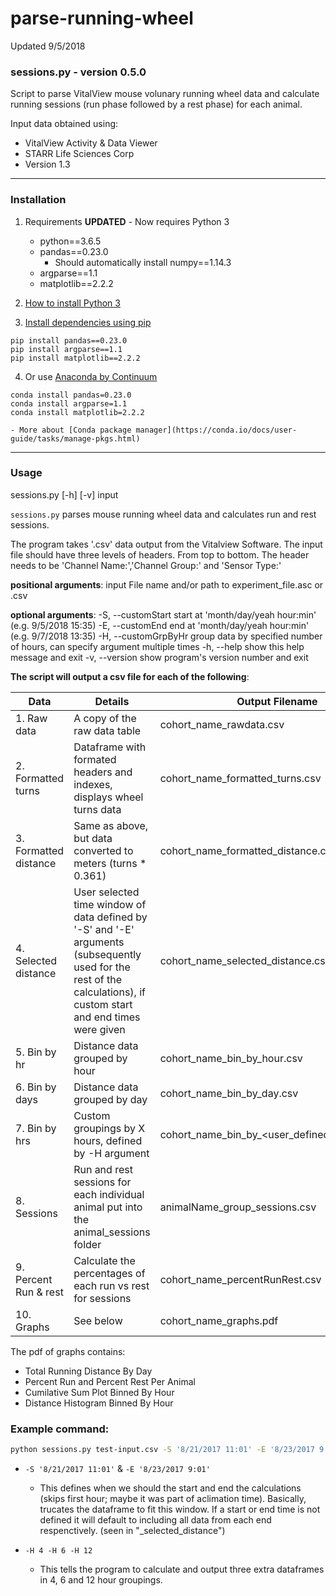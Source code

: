 # parse-running-wheel
Updated 9/5/2018

### sessions.py - version 0.5.0
Script to parse VitalView mouse volunary running wheel data and calculate running sessions (run phase followed by a rest phase) for each animal.

Input data obtained using: 

- VitalView Activity & Data Viewer
- STARR Life Sciences Corp
- Version 1.3 

---

### Installation

1. Requirements **UPDATED** - Now requires Python 3
	- python==3.6.5
	- pandas==0.23.0
		+ Should automatically install numpy==1.14.3
	- argparse==1.1
	- matplotlib==2.2.2

2. [How to install Python 3](https://realpython.com/installing-python/)

3. [Install dependencies using pip](https://packaging.python.org/tutorials/installing-packages/#use-pip-for-installing)
```
pip install pandas==0.23.0
pip install argparse==1.1
pip install matplotlib==2.2.2
```

4. Or use [Anaconda by Continuum](https://www.anaconda.com/download/)
```
conda install pandas=0.23.0
conda install argparse=1.1
conda install matplotlib=2.2.2
```
	- More about [Conda package manager](https://conda.io/docs/user-guide/tasks/manage-pkgs.html)

---

### Usage

sessions.py [-h] [-v] input

`sessions.py` parses mouse running wheel data and calculates run and rest sessions.  

The program takes '.csv' data output from the Vitalview Software. The input file should have three levels of headers. From top to bottom. The header needs to be 'Channel Name:','Channel Group:' and 'Sensor Type:' 

**positional arguments**:
  input          File name and/or path to experiment_file.asc or .csv

**optional arguments**:
  -S, --customStart		start at 'month/day/yeah hour:min' (e.g. 9/5/2018 15:35)
  -E, --customEnd		end at 'month/day/yeah hour:min' (e.g. 9/7/2018 13:35)
  -H, --customGrpByHr	group data by specified number of hours, can specify argument multiple times
  -h, --help     		show this help message and exit
  -v, --version  		show program's version number and exit

**The script will output a csv file for each of the following**:

| Data | Details | Output Filename |
| ---- | ------- | --------------- |
1. Raw data            | A copy of the raw data table | cohort_name_rawdata.csv
2. Formatted turns     | Dataframe with formated headers and indexes, displays wheel turns data| cohort_name_formatted_turns.csv
3. Formatted distance  | Same as above, but data converted to meters (turns * 0.361) | cohort_name_formatted_distance.csv
4. Selected distance   | User selected time window of data defined by '-S' and '-E' arguments (subsequently used for the rest of the calculations), if custom start and end times were given | cohort_name_selected_distance.csv
5. Bin by hr           | Distance data grouped by hour | cohort_name_bin_by_hour.csv
6. Bin by days         | Distance data grouped by day| cohort_name_bin_by_day.csv
7. Bin by <X> hrs      | Custom groupings by X hours, defined by -H argument | cohort_name_bin_by_<user_defined_hours>H.csv
8. Sessions            | Run and rest sessions for each individual animal put into the animal_sessions folder | animalName_group_sessions.csv
9. Percent Run & rest  | Calculate the percentages of each run vs rest for sessions | cohort_name_percentRunRest.csv
10. Graphs             | See below | cohort_name_graphs.pdf
  
The pdf of graphs contains:

- Total Running Distance By Day
- Percent Run and Percent Rest Per Animal
- Cumilative Sum Plot Binned By Hour
- Distance Histogram Binned By Hour

### Example command:

```bash
python sessions.py test-input.csv -S '8/21/2017 11:01' -E '8/23/2017 9:01' -H 4 -H 6 -H 12
```

- `-S '8/21/2017 11:01'` & `-E '8/23/2017 9:01'` 
	+ This defines when we should the start and end the calculations (skips first hour; maybe it was part of aclimation time). Basically, trucates the dataframe to fit this window. If a start or end time is not defined it will default to including all data from each end respenctively. (seen in "_selected_distance")

- `-H 4 -H 6 -H 12` 
	+ This tells the program to calculate and output three extra dataframes in 4, 6 and 12 hour groupings.
